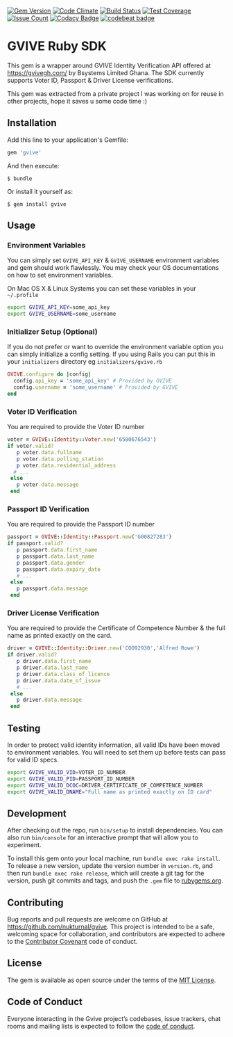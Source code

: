 [![Gem Version](https://badge.fury.io/rb/gvive.svg)](https://badge.fury.io/rb/gvive) [![Code Climate](https://codeclimate.com/github/nukturnal/gvive/badges/gpa.svg)](https://codeclimate.com/github/nukturnal/gvive) [![Build Status](https://travis-ci.org/nukturnal/gvive.svg?branch=master)](https://travis-ci.org/nukturnal/gvive) [![Test Coverage](https://codeclimate.com/github/nukturnal/gvive/badges/coverage.svg)](https://codeclimate.com/github/nukturnal/gvive/coverage) [![Issue Count](https://codeclimate.com/github/nukturnal/gvive/badges/issue_count.svg)](https://codeclimate.com/github/nukturnal/gvive) [![Codacy Badge](https://api.codacy.com/project/badge/Grade/7425ac54e6484723a5482a92fc7f35ef)](https://www.codacy.com/app/nukturnal/gvive?utm_source=github.com&amp;utm_medium=referral&amp;utm_content=nukturnal/gvive&amp;utm_campaign=Badge_Grade) [![codebeat badge](https://codebeat.co/badges/33b4fac4-6c7b-4176-95e0-f6fd56f74d59)](https://codebeat.co/projects/github-com-nukturnal-gvive-master)

# GVIVE Ruby SDK

This gem is a wrapper around GVIVE Identity Verification API offered at https://gvivegh.com/ by Bsystems Limited Ghana. The SDK currently supports Voter ID, Passport & Driver License verifications.

This gem was extracted from a private project I was working on for reuse in other projects, hope it saves u some code time :)

## Installation

Add this line to your application's Gemfile:

```ruby
gem 'gvive'
```

And then execute:

    $ bundle

Or install it yourself as:

    $ gem install gvive

## Usage

### Environment Variables
You can simply set `GVIVE_API_KEY` & `GVIVE_USERNAME` environment variables and gem should work flawlessly. You may check your OS documentations on how to set environment variables.

On Mac OS X & Linux Systems you can set these variables in your `~/.profile`

```sh
export GVIVE_API_KEY=some_api_key
export GVIVE_USERNAME=some_username
```

### Initializer Setup (Optional)
If you do not prefer or want to override the environment variable option you can simply initialize a config setting. If you using Rails you can put this in your `initializers` directory eg `initializers/gvive.rb`

```ruby
GVIVE.configure do |config|
  config.api_key = 'some_api_key' # Provided by GVIVE
  config.username = 'some_username' # Provided by GVIVE
end
```

### Voter ID Verification
You are required to provide the Voter ID number

```ruby
voter = GVIVE::Identity::Voter.new('6580676543')
if voter.valid?
   p voter.data.fullname
   p voter.data.polling_station
   p voter.data.residential_address
  # ...
 else
   p voter.data.message
 end
```

### Passport ID Verification
You are required to provide the Passport ID number

```ruby
passport = GVIVE::Identity::Passport.new('G00827283')
if passport.valid?
   p passport.data.first_name
   p passport.data.last_name
   p passport.data.gender
   p passport.data.expiry_date
   # ...
 else
   p passport.data.message
 end
```

### Driver License Verification
You are required to provide the Certificate of Competence Number & the full name as printed exactly on the card.

```ruby
driver = GVIVE::Identity::Driver.new('COO92930','Alfred Rowe')
if driver.valid?
   p driver.data.first_name
   p driver.data.last_name
   p driver.data.class_of_licence
   p driver.data.date_of_issue
   # ...
 else
   p driver.data.message
 end
```

## Testing
In order to protect valid identity information, all valid IDs have been moved to environment variables. You will need to set them up before tests can pass for valid ID specs.

```sh
export GVIVE_VALID_VID=VOTER_ID_NUMBER
export GVIVE_VALID_PID=PASSPORT_ID_NUMBER
export GVIVE_VALID_DCOC=DRIVER_CERTIFICATE_OF_COMPETENCE_NUMBER
export GVIVE_VALID_DNAME=⁠⁠⁠⁠⁠"Full name as printed exactly on ID card"
```

## Development

After checking out the repo, run `bin/setup` to install dependencies. You can also run `bin/console` for an interactive prompt that will allow you to experiment.

To install this gem onto your local machine, run `bundle exec rake install`. To release a new version, update the version number in `version.rb`, and then run `bundle exec rake release`, which will create a git tag for the version, push git commits and tags, and push the `.gem` file to [rubygems.org](https://rubygems.org).

## Contributing

Bug reports and pull requests are welcome on GitHub at https://github.com/nukturnal/gvive. This project is intended to be a safe, welcoming space for collaboration, and contributors are expected to adhere to the [Contributor Covenant](http://contributor-covenant.org) code of conduct.

## License

The gem is available as open source under the terms of the [MIT License](https://opensource.org/licenses/MIT).

## Code of Conduct

Everyone interacting in the Gvive project’s codebases, issue trackers, chat rooms and mailing lists is expected to follow the [code of conduct](https://github.com/nukturnal/gvive/blob/master/CODE_OF_CONDUCT.md).
